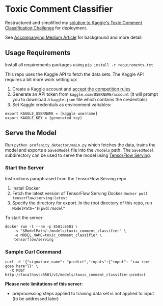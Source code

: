 # Toxic Comment Classifier

Restructured and simplified my [solution to Kaggle's Toxic Comment Classification Challenge](https://www.kaggle.com/c/jigsaw-toxic-comment-classification-challenge) for deployment.

See [Accompanying Medium Article]() for background and more detail.

## Usage Requirements

Install all requirements packages using `pip install -r requirements.txt`

This repo uses the Kaggle API to fetch the data sets. The Kaggle API requires a bit more work setting up:
1. Create a Kaggle account and [accept the competition rules](https://www.kaggle.com/c/jigsaw-toxic-comment-classification-challenge/rules)
2. Generate an API token from `kaggle.com/USERNAME/account` (it will prompt you to download a `kaggle.json` file which contains the credentials)
3. Set Kaggle credentials as environment variables: 
```
export KAGGLE_USERNAME = [kaggle username]
export KAGGLE_KEY = [generated key]
```

## Serve the Model

Run `python profanity_detector/main.py` which fetches the data, trains the model and exports a `SavedModel` file into the `/models` path. The `SavedModel` subdirectory can be used to serve the model using [TensorFlow Serving](https://github.com/tensorflow/serving).

### Start the Server

Instructions paraphrased from the TensorFlow Serving repo.

1. Install Docker
2. Fetch the latest version of TensorFlow Serving Docker `docker pull tensorflow/serving:latest`
3. Specify the directory for export. In the root directory of this repo, run `ModelPath="$(pwd)/model"`

To start the server: 
```
docker run -t --rm -p 8501:8501 \
    -v "$ModelPath/:/models/toxic_comment_classifier" \
    -e MODEL_NAME=toxic_comment_classifier \
    tensorflow/serving
```
### Sample Curl Command

```
curl -d '{"signature_name": "predict","inputs":{"input": "raw text goes here"}}' \
  -X POST http://localhost:8501/v1/models/toxic_comment_classifier:predict
```
  
**Please note limitations of this server:**
- preprocessing steps applied to training data set is not applied to input (to be addressed later)
